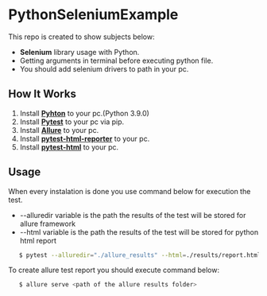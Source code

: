 # PythonSeleniumExample

This repo is created to show subjects below:

* **Selenium** library usage with Python.
* Getting arguments in terminal before executing python file.
* You should add selenium drivers to path in your pc.

[Pyhton]: https://www.python.org/
[Pytest]: https://docs.pytest.org/en/6.2.x/getting-started.html
[Allure]: https://docs.qameta.io/allure/
[pytest-html-reporter]: https://github.com/prashanth-sams/pytest-html-reporter
[pytest-html]: https://pypi.org/project/pytest-html/
## How It Works

1. Install **[Pyhton]** to your pc.(Python 3.9.0)
2. Install **[Pytest]** to your pc via pip.
3. Install **[Allure]** to your pc.
4. Install **[pytest-html-reporter]** to your pc.
5. Install **[pytest-html]** to your pc.

## Usage
When every instalation is done you use command below for execution the test.
* --alluredir variable is the path the results of the test will be stored for allure framework
* --html variable is the path the results of the test will be stored for python html report

 ```sh
    $ pytest --alluredir="./allure_results" --html=./results/report.html 
 ```
To create allure test report you should execute command below:

 ```sh
    $ allure serve <path of the allure results folder>  
 ```
